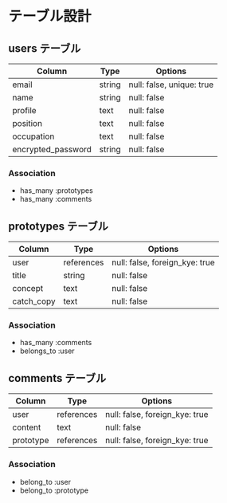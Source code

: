 # テーブル設計

## users テーブル

| Column               | Type   | Options                        |
| -------------------- | ------ | ------------------------------ |
| email                | string | null: false, unique: true      |
| name                 | string | null: false                    |
| profile              | text   | null: false                    |
| position             | text   | null: false                    |
| occupation           | text   | null: false                    |
| encrypted_password   | string | null: false                    |

### Association
- has_many :prototypes
- has_many :comments


## prototypes テーブル

| Column      | Type       | Options                        |
| ----------- | ---------- | ------------------------------ |
| user        | references | null: false, foreign_kye: true |
| title       | string     | null: false                    |
| concept     | text       | null: false                    |
| catch_copy  | text       | null: false                    |

### Association
- has_many :comments
- belongs_to :user


## comments テーブル

| Column      | Type       | Options                        |
| ----------- | ---------- | ------------------------------ |
| user        | references | null: false, foreign_kye: true
| content     | text       | null: false
| prototype   | references | null: false, foreign_kye: true

### Association

- belong_to :user
- belong_to :prototype